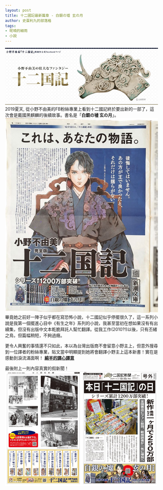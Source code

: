 ```yaml
---
layout: post
title: 十二國記最新篇章 - 白銀の墟 玄の月
author: 史蛋利九的部落格
tags:
- 呢喃的細雨
- 小說
---
```


![12-kingdoms](/img/in-post/12_kindom_title.jpg)
2019夏天, 從小野不由美的FB粉絲專業上看到十二國記終於要出新的一部了，這次會是戴國黑麒麟的後續故事。書名是「**白銀の墟 玄の月**」。
![12-kingdoms](/img/in-post/12_kindom_man.jpg)
畢竟她之前好一陣子似乎都在寫恐怖小說，十二國記似乎停擺很久了，這一系列小說是我第一個擺進心目中《有生之年》系列的小說，我甚至當初在想如果沒有有出續集，但沒有出版中文本乾脆拜託人幫忙翻譯。從我工作(2010?!)以後，只有丕緒之鳥，但篇幅稍短，不夠過癮。

更令人興奮的事情還不只如此，本以為台灣出版商不會留意小野主上，但意外搜尋到一位譯者的粉絲專業，貼文當中明顯提到她將會翻譯小野主上這本新書！實在是感動到淚流滿面啊！
**[綿羊的譯心譯意](https://www.facebook.com/pg/sheepheart/)**

最後附上一則內容真實的假新聞！
![12-kingdoms](/img/in-post/12_kindom_news.jpg)
